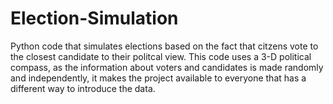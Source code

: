 # Election-Simulation
Python code that simulates elections based on the fact that citzens vote to the closest candidate to their politcal view.
This code uses a 3-D political compass, as the information about voters and candidates is made randomly and independently,
it makes the project available to everyone that has a different way to introduce the data.
